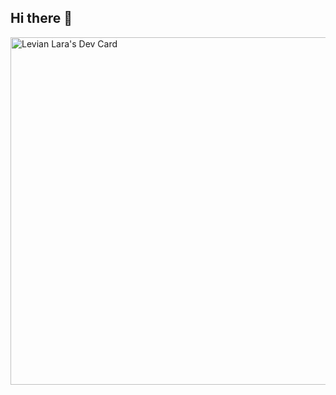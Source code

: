 ## Hi there 👋

<a href="https://app.daily.dev/levitoon"><img src="https://api.daily.dev/devcards/v2/dyvrQ5i8V8gGhIFtBI1Lw.png?r=etp&type=default" width="556" alt="Levian Lara's Dev Card"/></a>
